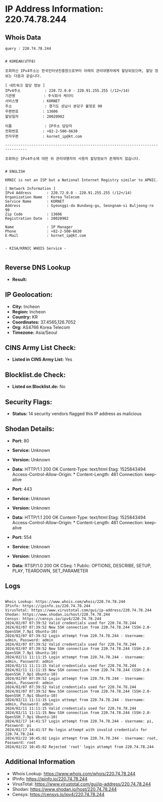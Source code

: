 # IP Address Information: 220.74.78.244

## Whois Data
```
query : 220.74.78.244


# KOREAN(UTF8)

조회하신 IPv4주소는 한국인터넷진흥원으로부터 아래의 관리대행자에게 할당되었으며, 할당 정보는 다음과 같습니다.

[ 네트워크 할당 정보 ]
IPv4주소           : 220.72.0.0 - 220.91.255.255 (/12+/14)
기관명             : 주식회사 케이티
서비스명           : KORNET
주소               : 경기도 성남시 분당구 불정로 90
우편번호           : 13606
할당일자           : 20020902

이름               : IP주소 담당자
전화번호           : +82-2-500-6630
전자우편           : kornet_ip@kt.com

--------------------------------------------------------------------------------

조회하신 IPv4주소에 대한 위 관리대행자의 사용자 할당정보가 존재하지 않습니다.


# ENGLISH

KRNIC is not an ISP but a National Internet Registry similar to APNIC.

[ Network Information ]
IPv4 Address       : 220.72.0.0 - 220.91.255.255 (/12+/14)
Organization Name  : Korea Telecom
Service Name       : KORNET
Address            : Gyeonggi-do Bundang-gu, Seongnam-si Buljeong-ro 90
Zip Code           : 13606
Registration Date  : 20020902

Name               : IP Manager
Phone              : +82-2-500-6630
E-Mail             : kornet_ip@kt.com


- KISA/KRNIC WHOIS Service -


```
## Reverse DNS Lookup
- **Result:** 

## IP Geolocation:
- **City:** Incheon
- **Region:** Incheon
- **Country:** KR
- **Coordinates:** 37.4565,126.7052
- **Org:** AS4766 Korea Telecom
- **Timezone:** Asia/Seoul

## CINS Army List Check:
- **Listed in CINS Army List:** 
Yes

## Blocklist.de Check:
- **Listed on Blocklist.de:** 
No

## Security Flags:
- **Status:** 14 security vendors flagged this IP address as malicious

## Shodan Details:
- **Port:** 80
- **Service:** Unknown
- **Version:** Unknown
- **Data:** HTTP/1.1 200 OK
Content-Type: text/html
Etag: 1525843494
Access-Control-Allow-Origin: *
Content-Length: 461
Connection: keep-alive



- **Port:** 443
- **Service:** Unknown
- **Version:** Unknown
- **Data:** HTTP/1.1 200 OK
Content-Type: text/html
Etag: 1525843494
Access-Control-Allow-Origin: *
Content-Length: 461
Connection: keep-alive



- **Port:** 554
- **Service:** Unknown
- **Version:** Unknown
- **Data:** RTSP/1.0 200 OK
CSeq: 1
Public: OPTIONS, DESCRIBE, SETUP, PLAY, TEARDOWN, SET_PARAMETER



## Logs
```

Whois Lookup: https://www.whois.com/whois/220.74.78.244
IPinfo: https://ipinfo.io/220.74.78.244
VirusTotal: https://www.virustotal.com/gui/ip-address/220.74.78.244
Shodan: https://www.shodan.io/host/220.74.78.244
Censys: https://censys.io/ipv4/220.74.78.244
2024/02/07 07:39:52 Valid credentials used for 220.74.78.244
2024/02/07 07:39:52 New SSH connection from 220.74.78.244 (SSH-2.0-OpenSSH_7.9p1 Ubuntu-10)
2024/02/07 07:39:52 Login attempt from 220.74.78.244 - Username: admin, Password: admin
2024/02/07 07:39:52 Valid credentials used for 220.74.78.244
2024/02/07 07:39:52 New SSH connection from 220.74.78.244 (SSH-2.0-OpenSSH_7.9p1 Ubuntu-10)
2024/02/11 11:11:15 Login attempt from 220.74.78.244 - Username: admin, Password: admin
2024/02/11 11:11:15 Valid credentials used for 220.74.78.244
2024/02/11 11:11:15 New SSH connection from 220.74.78.244 (SSH-2.0-OpenSSH_7.9p1 Ubuntu-10)
2024/02/07 07:39:52 Login attempt from 220.74.78.244 - Username: admin, Password: admin
2024/02/07 07:39:52 Valid credentials used for 220.74.78.244
2024/02/07 07:39:52 New SSH connection from 220.74.78.244 (SSH-2.0-OpenSSH_7.9p1 Ubuntu-10)
2024/02/11 11:11:15 Login attempt from 220.74.78.244 - Username: admin, Password: admin
2024/02/11 11:11:15 Valid credentials used for 220.74.78.244
2024/02/11 11:11:15 New SSH connection from 220.74.78.244 (SSH-2.0-OpenSSH_7.9p1 Ubuntu-10)
2024/02/17 14:41:57 Login attempt from 220.74.78.244 - Username: pi, Password: pi
2024/02/17 14:41:57 Re-login attempt with invalid credentials for 220.74.78.244
2024/02/22 10:45:02 Login attempt from 220.74.78.244 - Username: root, Password: root
2024/02/22 10:45:02 Rejected 'root' login attempt from 220.74.78.244

```
## Additional Information
- Whois Lookup: https://www.whois.com/whois/220.74.78.244
- IPinfo: https://ipinfo.io/220.74.78.244
- VirusTotal: https://www.virustotal.com/gui/ip-address/220.74.78.244
- Shodan: https://www.shodan.io/host/220.74.78.244
- Censys: https://censys.io/ipv4/220.74.78.244

